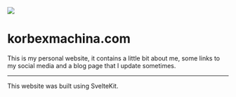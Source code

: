 [![](https://img.shields.io/website?down_color=red&down_message=offline&label=korbexmachina.com&up_color=green&up_message=online&url=https%3A%2F%2Fwww.korbexmachina.com%2F)](https://www.korbexmachina.com/)
# korbexmachina.com

This is my personal website, it contains a little bit about me, some links to my social media and a blog page that I update sometimes.

---

This website was built using SvelteKit.

